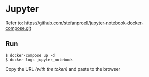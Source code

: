 # Jupyter

Refer to: https://github.com/stefanproell/jupyter-notebook-docker-compose.git

## Run

```
$ docker-compose up -d
$ docker logs jupyter_notebook
```

Copy the URL _(with the token)_ and paste to the browser
